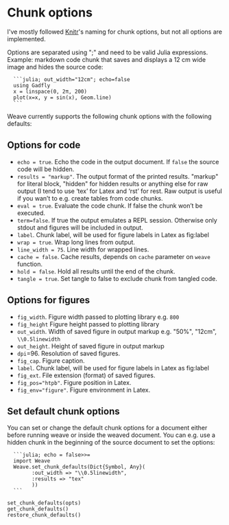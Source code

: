# Chunk options

I've mostly followed [Knitr](http://yihui.name/knitr/options)'s naming for chunk options, but not all options are implemented.

Options are separated using ";" and need to be valid Julia expressions. Example: markdown code chunk that saves and displays a 12 cm wide image and hides the source code:


      ```julia; out_width="12cm"; echo=false
      using Gadfly
      x = linspace(0, 2π, 200)
      plot(x=x, y = sin(x), Geom.line)
      ```


Weave currently supports the following chunk options with the following defaults:

## Options for code

* `echo = true`. Echo the code in the output document. If `false` the source code will be hidden.
* `results = "markup"`. The output format of the printed results. "markup" for literal block, "hidden" for hidden results or anything else for raw output (I tend to use ‘tex’ for Latex and ‘rst’ for rest. Raw output is useful if you wan’t to e.g. create tables from code chunks.
* `eval = true`. Evaluate the code chunk. If false the chunk won’t be executed.
* `term=false`. If true the output emulates a REPL session. Otherwise only stdout and figures will be included in output.
* `label`. Chunk label, will be used for figure labels in Latex as fig:label
* `wrap = true`. Wrap long lines from output.
* `line_width = 75`. Line width for wrapped lines.
* `cache = false`. Cache results, depends on `cache` parameter on `weave` function.
* `hold = false`. Hold all results until the end of the chunk.
* `tangle = true`. Set tangle to false to exclude chunk from tangled code.

## Options for figures

* `fig_width`. Figure width passed to plotting library e.g. `800`
* `fig_height` Figure height passed to plotting library
* `out_width`. Width of saved figure in output markup e.g. "50%", "12cm", `\\0.5linewidth`
* `out_height`. Height of saved figure in output markup
* `dpi`=96. Resolution of saved figures.
* `fig_cap`. Figure caption.
* `label`. Chunk label, will be used for figure labels in Latex as fig:label
* `fig_ext`. File extension (format) of saved figures.
* `fig_pos="htpb"`. Figure position in Latex.  
* `fig_env="figure"`. Figure environment in Latex.


## Set default chunk options

You can set or change the default chunk options for a document either before
running weave or inside the weaved document. You can e.g. use a hidden chunk
in the beginning of the source document to set the options:

      ```julia; echo = false>>=
      import Weave
      Weave.set_chunk_defaults(Dict{Symbol, Any}(
            :out_width => "\\0.5linewidth",
            :results => "tex"
            ))
      ```


```@docs
set_chunk_defaults(opts)
get_chunk_defaults()
restore_chunk_defaults()
```
